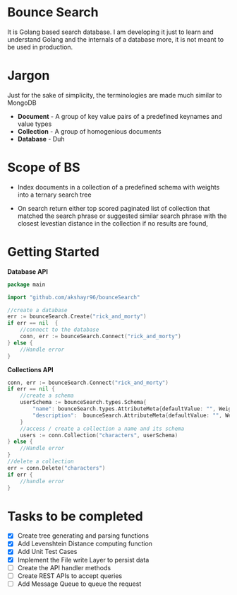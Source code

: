 # Bounce Search

It is Golang based search database. I am developing it just to learn and understand Golang and the internals of a database more, it is not meant to be used in production.


# Jargon

Just for the sake of simplicity, the terminologies are made much similar to MongoDB

* **Document** - A group of key value pairs of a predefined keynames and value types
* **Collection** - A group of homogenious documents
* **Database** - Duh


# Scope of BS

* Index documents in a collection of a predefined schema with weights into a ternary search tree 

* On search return either top scored paginated list of collection that matched the search phrase or suggested similar search phrase with the closest levestian distance in the collection if no results are found,

# Getting Started

**Database API**
```go
package main

import "github.com/akshayr96/bounceSearch"

//create a database
err := bounceSearch.Create("rick_and_morty")
if err == nil  {
	//connect to the database
	conn, err := bounceSearch.Connect("rick_and_morty")
} else {
	//Handle error
}

```

**Collections API**
```go
conn, err := bounceSearch.Connect("rick_and_morty")
if err == nil {
	//create a schema
	userSchema := bounceSearch.types.Schema{
		"name": bounceSearch.types.AttributeMeta{defaultValue: "", Weight: 1.0, Optional: false},
		"description":  bounceSearch.AttributeMeta{defaultValue: "", Weight: 1.0, Optional: false},
	}
	//access / create a collection a name and its schema
	users := conn.Collection("characters", userSchema)
} else {
	//Handle error
}
//delete a collection
err = conn.Delete("characters")
if err {
	//handle error
}
```

# Tasks to be completed

- [x] Create tree generating and parsing functions
- [x] Add Levenshtein Distance computing function
- [x] Add Unit Test Cases
- [x] Implement the File write Layer to persist data 
- [ ] Create the API handler methods
- [ ] Create REST APIs to accept queries
- [ ] Add Message Queue to queue the request